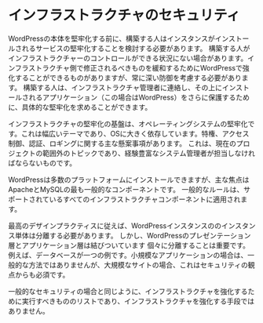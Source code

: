 # インフラストラクチャのセキュリティ

WordPressの本体を堅牢化する前に、構築する人はインスタンスがインストールされるサービスの堅牢化することを検討する必要があります。 構築する人がインフラストラクチャーのコントロールができる状況にない場合があります。インフラストラクチャ側で修正されるべきものを緩和するためにWordPressで強化することができるものがありますが、常に深い防御を考慮する必要があります。 構築する人は、インフラストラクチャ管理者に連絡し、その上にインストールされるアプリケーション（この場合はWordPress）をさらに保護するために、具体的な堅牢化を求めることができます。

インフラストラクチャの堅牢化の基盤は、オペレーティングシステムの堅牢化です。これは幅広いテーマであり、OSに大きく依存しています。特権、アクセス制御、認証、ロギングに関する主な懸案事項があります。 これは、現在のプロジェクトの範囲外のトピックであり、経験豊富なシステム管理者が担当しなければならないものです。

WordPressは多数のプラットフォームにインストールできますが、主な焦点はApacheとMySQLの最も一般的なコンポーネントです。 一般的なルールは、サポートされているすべてのインフラストラクチャコンポーネントに適用されます。

最高のデザインプラクティスに従えば、WordPressインスタンスののインスタンス単体は分離する必要があります。 しかし、WordPressのプレゼンテーション層とアプリケーション層は結びついています 個々に分離することは重要です。例えば、データベースが一つの例です。小規模なアプリケーションの場合は、一般的な方法ではありませんが、大規模なサイトの場合、これはセキュリティの観点からも必須です。

一般的なセキュリティの場合と同じように、インフラストラクチャを強化するために実行すべきもののリストであり、インフラストラクチャを強化する手段ではありません。
